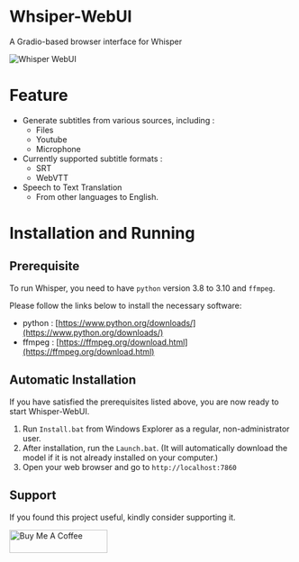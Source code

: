 # Whsiper-WebUI
A Gradio-based browser interface for Whisper

![Whisper WebUI](https://github.com/jhj0517/Whsiper-WebUI/blob/master/screenshot.png)

# Feature
- Generate subtitles from various sources, including :
  - Files
  - Youtube
  - Microphone
- Currently supported subtitle formats : 
  - SRT
  - WebVTT
- Speech to Text Translation
  - From other languages to English.

# Installation and Running
## Prerequisite
To run Whisper, you need to have `python` version 3.8 to 3.10 and `ffmpeg`.

Please follow the links below to install the necessary software:
- python : [https://www.python.org/downloads/](https://www.python.org/downloads/)
- ffmpeg :  [https://ffmpeg.org/download.html](https://ffmpeg.org/download.html)

## Automatic Installation
If you have satisfied the prerequisites listed above, you are now ready to start Whisper-WebUI.

1. Run `Install.bat` from Windows Explorer as a regular, non-administrator user.
2. After installation, run the `Launch.bat`. (It will automatically download the model if it is not already installed on your computer.)
3. Open your web browser and go to `http://localhost:7860`

## Support

If you found this project useful, kindly consider supporting it.

<a href="https://www.buymeacoffee.com/jhj0517" target="_blank"><img src="https://cdn.buymeacoffee.com/buttons/default-orange.png" alt="Buy Me A Coffee" height="41" width="174"></a>


